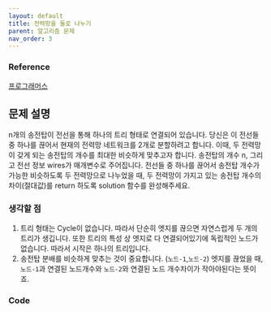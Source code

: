 ```yaml
---
layout: default
title: 전력망을 둘로 나누기
parent: 알고리즘 문제
nav_order: 3
---
```


### Reference

[프로그래머스](https://school.programmers.co.kr/learn/courses/30/lessons/86971)


## 문제 설명

n개의 송전탑이 전선을 통해 하나의 트리 형태로 연결되어 있습니다. 당신은 이 전선들 중 하나를 끊어서 현재의 전력망 네트워크를 2개로 분할하려고 합니다. 이때, 두 전력망이 갖게 되는 송전탑의 개수를 최대한 비슷하게 맞추고자 합니다.
송전탑의 개수 n, 그리고 전선 정보 wires가 매개변수로 주어집니다. 전선들 중 하나를 끊어서 송전탑 개수가 가능한 비슷하도록 두 전력망으로 나누었을 때, 두 전력망이 가지고 있는 송전탑 개수의 차이(절대값)를 return 하도록 solution 함수를 완성해주세요.

### 생각할 점
1. 트리 형태는 Cycle이 없습니다. 따라서 단순히 엣지를 끊으면 자연스럽게 두 개의 트리가 생깁니다. 또한 트리의 특성 상 엣지로 다 연결되어있기에 독립적인 노드가 없습니다. 따라서 시작은 하나의 트리입니다.
2. 송전탑 분배를 비슷하게 맞추는 것이 중요합니다. (`노드-1`,`노드-2`) 엣지를 끊었을 때, `노드-1`과 연결된 노드개수와 `노드-2`와 연결된 노드 개수차이가 작아야된다는 뜻이죠. 

### Code
```python

```